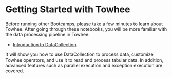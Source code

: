 # Getting Started with Towhee

Before running other Bootcamps, please take a few minutes to learn about Towhee. After going through these notebooks, you will be more familiar with the data processing pipeline in Towhee:

- [Introduction to DataCollection](getting_started_with_datacollection.ipynb)

It will show you how to use DataCollection to process data, customize Towhee operators, and use it to read and process tabular data. In addition, advanced features such as parallel execution and exception execution are covered.

